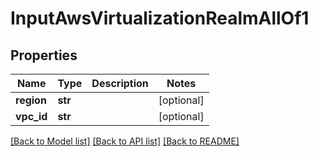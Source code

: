 # InputAwsVirtualizationRealmAllOf1

## Properties
Name | Type | Description | Notes
------------ | ------------- | ------------- | -------------
**region** | **str** |  | [optional] 
**vpc_id** | **str** |  | [optional] 

[[Back to Model list]](../README.md#documentation-for-models) [[Back to API list]](../README.md#documentation-for-api-endpoints) [[Back to README]](../README.md)


